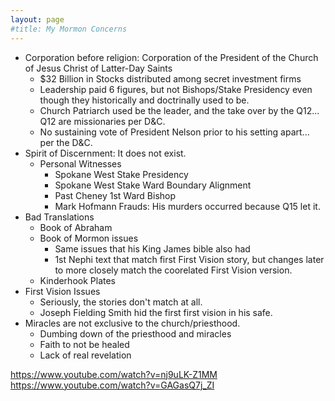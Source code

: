 ```yaml
---
layout: page
#title: My Mormon Concerns
---
```


- Corporation before religion: Corporation of the President of the Church of Jesus Christ of Latter-Day Saints
  - $32 Billion in Stocks distributed among secret investment firms
  - Leadership paid 6 figures, but not Bishops/Stake Presidency even though they historically and doctrinally used to be.
  - Church Patriarch used be the leader, and the take over by the Q12... Q12 are missionaries per D&C.
  - No sustaining vote of President Nelson prior to his setting apart... per the D&C.
- Spirit of Discernment: It does not exist.
  - Personal Witnesses
    - Spokane West Stake Presidency
    - Spokane West Stake Ward Boundary Alignment
    - Past Cheney 1st Ward Bishop
    - Mark Hofmann Frauds: His murders occurred because Q15 let it. 
- Bad Translations
  - Book of Abraham
  - Book of Mormon issues
    - Same issues that his King James bible also had
    - 1st Nephi text that match first First Vision story, but changes later to more closely match the coorelated First Vision version.
  - Kinderhook Plates 
- First Vision Issues
  - Seriously, the stories don't match at all.
  - Joseph Fielding Smith hid the first first vision in his safe.
- Miracles are not exclusive to the church/priesthood.
  - Dumbing down of the priesthood and miracles
  - Faith to not be healed
  - Lack of real revelation

https://www.youtube.com/watch?v=nj9uLK-Z1MM
https://www.youtube.com/watch?v=GAGasQ7j_ZI

